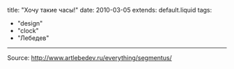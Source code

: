 title: "Хочу такие часы!"
date: 2010-03-05
extends: default.liquid
tags:
  - "design"
  - "clock"
  - "Лебедев"
---
Source: <http://www.artlebedev.ru/everything/segmentus/>
